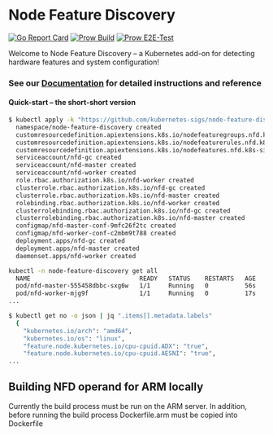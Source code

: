 # Node Feature Discovery

[![Go Report Card](https://goreportcard.com/badge/sigs.k8s.io/node-feature-discovery)](https://goreportcard.com/report/sigs.k8s.io/node-feature-discovery)
[![Prow Build](https://prow.k8s.io/badge.svg?jobs=post-node-feature-discovery-push-images)](https://prow.k8s.io/job-history/gs/kubernetes-jenkins/logs/post-node-feature-discovery-push-images)
[![Prow E2E-Test](https://prow.k8s.io/badge.svg?jobs=postsubmit-node-feature-discovery-e2e-test)](https://prow.k8s.io/job-history/gs/kubernetes-jenkins/logs/postsubmit-node-feature-discovery-e2e-test)

Welcome to Node Feature Discovery – a Kubernetes add-on for detecting hardware
features and system configuration!

### See our [Documentation][documentation] for detailed instructions and reference

#### Quick-start – the short-short version

```bash
$ kubectl apply -k "https://github.com/kubernetes-sigs/node-feature-discovery/deployment/overlays/default?ref=v0.17.3"
  namespace/node-feature-discovery created
  customresourcedefinition.apiextensions.k8s.io/nodefeaturegroups.nfd.k8s-sigs.io created
  customresourcedefinition.apiextensions.k8s.io/nodefeaturerules.nfd.k8s-sigs.io created
  customresourcedefinition.apiextensions.k8s.io/nodefeatures.nfd.k8s-sigs.io created
  serviceaccount/nfd-gc created
  serviceaccount/nfd-master created
  serviceaccount/nfd-worker created
  role.rbac.authorization.k8s.io/nfd-worker created
  clusterrole.rbac.authorization.k8s.io/nfd-gc created
  clusterrole.rbac.authorization.k8s.io/nfd-master created
  rolebinding.rbac.authorization.k8s.io/nfd-worker created
  clusterrolebinding.rbac.authorization.k8s.io/nfd-gc created
  clusterrolebinding.rbac.authorization.k8s.io/nfd-master created
  configmap/nfd-master-conf-9mfc26f2tc created
  configmap/nfd-worker-conf-c2mbm9t788 created
  deployment.apps/nfd-gc created
  deployment.apps/nfd-master created
  daemonset.apps/nfd-worker created

kubectl -n node-feature-discovery get all
  NAME                              READY   STATUS    RESTARTS   AGE
  pod/nfd-master-555458dbbc-sxg6w   1/1     Running   0          56s
  pod/nfd-worker-mjg9f              1/1     Running   0          17s
...

$ kubectl get no -o json | jq ".items[].metadata.labels"
  {
    "kubernetes.io/arch": "amd64",
    "kubernetes.io/os": "linux",
    "feature.node.kubernetes.io/cpu-cpuid.ADX": "true",
    "feature.node.kubernetes.io/cpu-cpuid.AESNI": "true",
...

```

[documentation]: https://kubernetes-sigs.github.io/node-feature-discovery/v0.11

## Building NFD operand for ARM locally

Currently the build process must be run on the ARM server. In addition, before running the build process
Dockerfile.arm must be copied into Dockerfile
